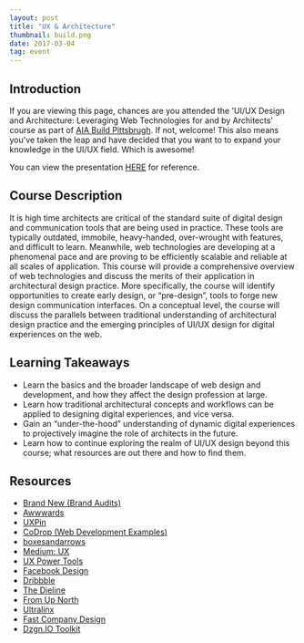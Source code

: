 ```yaml
---
layout: post
title: "UX & Architecture"
thumbnail: build.png
date: 2017-03-04
tag: event
---
```


## Introduction

If you are viewing this page, chances are you attended the 'UI/UX Design and Architecture: Leveraging Web Technologies for and by Architects' course as part of <a href="http://aiapgh.org/aia-programs-events/build-pittsburgh/" target="_blank">AIA Build Pittsbrugh</a>. If not, welcome! This also means you've taken the leap and have decided that you want to to expand your knowledge in the UI/UX field. <span class="emoji emoji-thumbs_up"></span> Which is awesome!

You can view the presentation <a href="" target="_blank">HERE</a> for reference.

## Course Description

It is high time architects are critical of the standard suite of digital design and communication tools that are being used in practice. These tools are typically outdated, immobile, heavy-handed, over-wrought with features, and difficult to learn. Meanwhile, web technologies are developing at a phenomenal pace and are proving to be efficiently scalable and reliable at all scales of application. This course will provide a comprehensive overview of web technologies and discuss the merits of their application in architectural design practice. More specifically, the course will identify opportunities to create early design, or “pre-design”, tools to forge new design communication interfaces.  On a conceptual level, the course will discuss the parallels between traditional understanding of architectural design practice and the emerging principles of UI/UX design for digital experiences on the web.

## Learning Takeaways

* Learn the basics and the broader landscape of web design and development, and how they affect the design profession at large.
* Learn how traditional architectural concepts and workflows can be applied to designing digital experiences, and vice versa.
* Gain an “under-the-hood” understanding of dynamic digital experiences to projectively imagine the role of architects in the future.
* Learn how to continue exploring the realm of UI/UX design beyond this course; what resources are out there and how to find them.

## Resources
* <a href="http://www.underconsideration.com/brandnew/" target="_blank"> Brand New (Brand Audits)</a>
* <a href="https://www.awwwards.com" target="_blank">Awwwards</a>
* <a href="https://www.uxpin.com/knowledge.html" target="_blank">UXPin</a>
* <a href="https://tympanus.net/codrops/" target="_blank">CoDrop (Web Development Examples)</a>
* <a href="http://boxesandarrows.com" target="_blank">boxesandarrows</a>
* <a href="https://medium.com/search?q=ux" target="_blank">Medium: UX</a>
* <a href="https://medium.com/ux-power-tools" target="_blank">UX Power Tools</a>
* <a href="http://facebook.design" target="_blank">Facebook Design</a>
* <a href="http://Dribbble.com" target="_blank">Dribbble</a>
* <a href="http://www.thedieline.com" target="_blank">The Dieline</a>
* <a href="http://www.fromupnorth.com" target="_blank">From Up North</a>
* <a href="http://theultralinx.com" target="_blank">Ultralinx</a>
* <a href="https://www.fastcodesign.com" target="_blank">Fast Company Design</a>
* <a href="https://toolkit.dzgn.io/" target="_blank">Dzgn.IO Toolkit</a>

